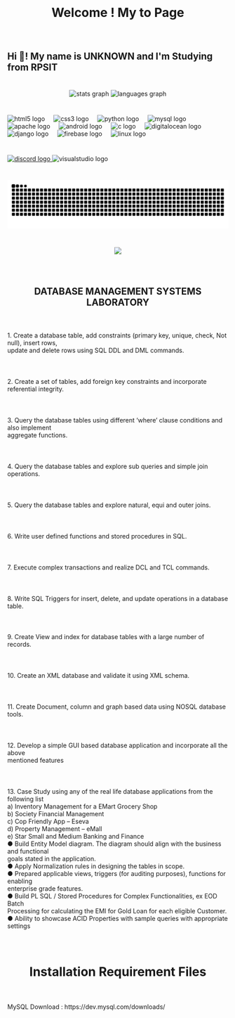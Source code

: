 <br clear="both">

<h1 align="center">Welcome ! My to Page</h1>

###

<br clear="both">

<h2 align="left">Hi 👋! My name is UNKNOWN and I'm Studying from RPSIT</h2>

###

<br clear="both">

<div align="center">
  <img src="https://github-readme-stats.vercel.app/api?username=UNKNOWNhacking&hide_title=false&hide_rank=false&show_icons=true&include_all_commits=true&count_private=true&disable_animations=false&theme=radical&locale=en&hide_border=false&custom_title=PUGALMANI%20A" height="120" alt="stats graph"  />
  <img src="https://github-readme-stats.vercel.app/api/top-langs?username=UNKNOWNhacking&locale=en&hide_title=false&layout=compact&card_width=320&langs_count=10&theme=radical&hide_border=false" height="100" alt="languages graph"  />
</div>

###

<br clear="both">

<div align="left">
  <img src="https://cdn.jsdelivr.net/gh/devicons/devicon/icons/html5/html5-original.svg" height="30" alt="html5 logo"  />
  <img width="12" />
  <img src="https://cdn.jsdelivr.net/gh/devicons/devicon/icons/css3/css3-original.svg" height="30" alt="css3 logo"  />
  <img width="12" />
  <img src="https://cdn.jsdelivr.net/gh/devicons/devicon/icons/python/python-original.svg" height="30" alt="python logo"  />
  <img width="12" />
  <img src="https://cdn.jsdelivr.net/gh/devicons/devicon/icons/mysql/mysql-original.svg" height="30" alt="mysql logo"  />
  <img width="12" />
  <img src="https://cdn.jsdelivr.net/gh/devicons/devicon/icons/apache/apache-original.svg" height="30" alt="apache logo"  />
  <img width="12" />
  <img src="https://cdn.jsdelivr.net/gh/devicons/devicon/icons/android/android-original.svg" height="30" alt="android logo"  />
  <img width="12" />
  <img src="https://cdn.jsdelivr.net/gh/devicons/devicon/icons/c/c-original.svg" height="30" alt="c logo"  />
  <img width="12" />
  <img src="https://cdn.jsdelivr.net/gh/devicons/devicon/icons/digitalocean/digitalocean-original.svg" height="30" alt="digitalocean logo"  />
  <img width="12" />
  <img src="https://cdn.jsdelivr.net/gh/devicons/devicon/icons/django/django-plain.svg" height="30" alt="django logo"  />
  <img width="12" />
  <img src="https://cdn.jsdelivr.net/gh/devicons/devicon/icons/firebase/firebase-plain.svg" height="30" alt="firebase logo"  />
  <img width="12" />
  <img src="https://cdn.jsdelivr.net/gh/devicons/devicon/icons/linux/linux-original.svg" height="30" alt="linux logo"  />
</div>

###

<br clear="both">

<div align="left">
  <a href="https://discord.gg/ey9AxfWAa2" target="_blank">
    <img src="https://img.shields.io/static/v1?message=Discord&logo=discord&label=&color=7289DA&logoColor=white&labelColor=&style=for-the-badge" height="35" alt="discord logo"  />
  </a>
  <img src="https://img.shields.io/static/v1?message=Visual%20Studio%20Marketplace&logo=visualstudio&label=&color=e2165e&logoColor=white&labelColor=&style=for-the-badge" height="35" alt="visualstudio logo"  />
</div>

###

<br clear="both">

<img src="https://github.com/UNKNOWNhacking/CS3481-DATABASE-MANAGEMENT-SYSTEMS-LABORATORY/blob/output/snake.svg" alt="Snake animation" />

###

<br clear="both">

<div align="center">
  <img src="https://profile-counter.glitch.me/UNKNOWNhacking/count.svg?"  />
</div>

###

<br clear="both">

<h2 align="center">DATABASE MANAGEMENT SYSTEMS LABORATORY</h2>

###

<br clear="both">

<p align="left">1. Create a database table, add constraints (primary key, unique, check, Not null), insert rows, <br>update and delete rows using SQL DDL and DML commands.</p>

###

<br clear="both">

<p align="left">2. Create a set of tables, add foreign key constraints and incorporate referential integrity.</p>

###

<br clear="both">

<p align="left">3. Query the database tables using different ‘where’ clause conditions and also implement <br>aggregate functions.</p>

###

<br clear="both">

<p align="left">4. Query the database tables and explore sub queries and simple join operations.</p>

###

<br clear="both">

<p align="left">5. Query the database tables and explore natural, equi and outer joins.</p>

###

<br clear="both">

<p align="left">6. Write user defined functions and stored procedures in SQL.</p>

###

<br clear="both">

<p align="left">7. Execute complex transactions and realize DCL and TCL commands.</p>

###

<br clear="both">

<p align="left">8. Write SQL Triggers for insert, delete, and update operations in a database table.</p>

###

<br clear="both">

<p align="left">9. Create View and index for database tables with a large number of records.</p>

###

<br clear="both">

<p align="left">10. Create an XML database and validate it using XML schema.</p>

###

<br clear="both">

<p align="left">11. Create Document, column and graph based data using NOSQL database tools.</p>

###

<br clear="both">

<p align="left">12.  Develop a simple GUI based database application and incorporate all the above<br>mentioned features</p>

###

<br clear="both">

<p align="left">13. Case Study using any of the real life database applications from the following list <br>a) Inventory Management for a EMart Grocery Shop <br>b) Society Financial Management <br>c) Cop Friendly App – Eseva <br>d) Property Management – eMall <br>e) Star Small and Medium Banking and Finance <br>● Build Entity Model diagram. The diagram should align with the business and functional <br>goals stated in the application. <br>● Apply Normalization rules in designing the tables in scope. <br>● Prepared applicable views, triggers (for auditing purposes), functions for enabling <br>enterprise grade features. <br>● Build PL SQL / Stored Procedures for Complex Functionalities, ex EOD Batch <br>Processing for calculating the EMI for Gold Loan for each eligible Customer. <br>● Ability to showcase ACID Properties with sample queries with appropriate settings</p>

###

<br clear="both">

<h1 align="center">Installation Requirement Files</h1>

###

<br clear="both">

<p align="left">MySQL Download : https://dev.mysql.com/downloads/</p>

###
